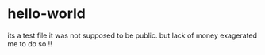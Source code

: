 # hello-world
its a test file
it was not supposed to be public.
but lack of money exagerated me to do so !!
